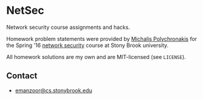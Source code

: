 # NetSec

Network security course assignments and hacks. 

Homework problem statements were provided by [Michalis Polychronakis][1] for the
Spring '16 [network security][2] course at Stony Brook university.

All homework solutions are my own and are MIT-licensed (see `LICENSE`).

## Contact

   * emanzoor@cs.stonybrook.edu

[1]: https://www3.cs.stonybrook.edu/~mikepo/
[2]: https://www3.cs.stonybrook.edu/~mikepo/CSE508/2016/
